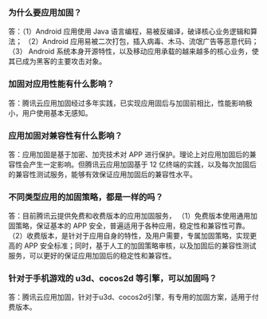 ### 为什么要应用加固？
答：（1）Android 应用使用 Java 语言编程，易被反编译，破译核心业务逻辑和算法；
   （2）Android 应用易被二次打包，插入病毒、木马、流氓广告等恶意代码；
   （3） Android 系统本身开源特性，以及移动应用承载的越来越多的核心业务，使其已成为黑客的主要攻击对象。

### 加固对应用性能有什么影响？
答：腾讯云应用加固经过多年实践，已实现应用固后与加固前相比，性能影响极小，用户使用基本无感知。

### 应用加固对兼容性有什么影响？
答：应用加固是基于加密、加壳技术对 APP 进行保护。理论上对应用加固后的兼容性会产生一定影响。但腾讯云应用加固基于 12 亿终端的实践，以及每次加固后的兼容性测试服务，能够有效保证应用加固后的兼容性水平。
### 不同类型应用的加固策略，都是一样的吗？
答：目前腾讯云提供免费和收费版本的应用加固服务，
（1）免费版本使用通用加固策略，保证基本的 APP 安全，普遍适用于各种应用，稳定性和兼容性可靠。
（2）收费版本，是针对于应用自身的特性，及用户需要，专属加固策略，实现更高的 APP 安全标准；同时，基于人工的加固策略审核，以及加固后的兼容性测试服务，可以更好的保证应用加固后的稳定性和兼容性。

### 针对于手机游戏的 u3d、cocos2d 等引擎，可以加固吗？ 
答：腾讯云应用加固，针对于u3d、cocos2d引擎，有专用的加固方案，适用于付费版本。

